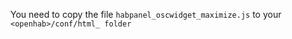 You need to copy the file ```habpanel_oscwidget_maximize.js``` to your ```<openhab>/conf/html_ folder```
